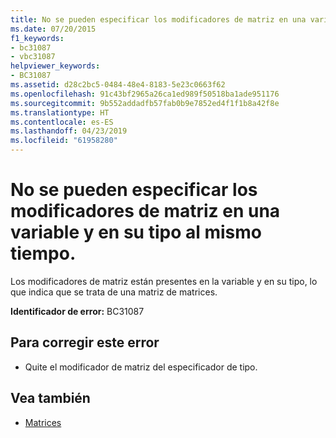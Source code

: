 ```yaml
---
title: No se pueden especificar los modificadores de matriz en una variable y en su tipo al mismo tiempo.
ms.date: 07/20/2015
f1_keywords:
- bc31087
- vbc31087
helpviewer_keywords:
- BC31087
ms.assetid: d28c2bc5-0484-48e4-8183-5e23c0663f62
ms.openlocfilehash: 91c43bf2965a26ca1ed989f50518ba1ade951176
ms.sourcegitcommit: 9b552addadfb57fab0b9e7852ed4f1f1b8a42f8e
ms.translationtype: HT
ms.contentlocale: es-ES
ms.lasthandoff: 04/23/2019
ms.locfileid: "61958280"
---
```

# <a name="array-modifiers-cannot-be-specified-on-both-a-variable-and-its-type"></a>No se pueden especificar los modificadores de matriz en una variable y en su tipo al mismo tiempo.
Los modificadores de matriz están presentes en la variable y en su tipo, lo que indica que se trata de una matriz de matrices.  
  
 **Identificador de error:** BC31087  
  
## <a name="to-correct-this-error"></a>Para corregir este error  
  
- Quite el modificador de matriz del especificador de tipo.  
  
## <a name="see-also"></a>Vea también

- [Matrices](../../visual-basic/programming-guide/language-features/arrays/index.md)
